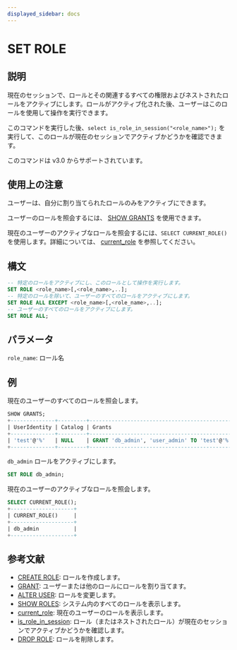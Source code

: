```yaml
---
displayed_sidebar: docs
---
```


# SET ROLE

## 説明

現在のセッションで、ロールとその関連するすべての権限およびネストされたロールをアクティブにします。ロールがアクティブ化された後、ユーザーはこのロールを使用して操作を実行できます。

このコマンドを実行した後、`select is_role_in_session("<role_name>");` を実行して、このロールが現在のセッションでアクティブかどうかを確認できます。

このコマンドは v3.0 からサポートされています。

## 使用上の注意

ユーザーは、自分に割り当てられたロールのみをアクティブにできます。

ユーザーのロールを照会するには、 [SHOW GRANTS](./SHOW_GRANTS.md) を使用できます。

現在のユーザーのアクティブなロールを照会するには、`SELECT CURRENT_ROLE()` を使用します。詳細については、 [current_role](../../sql-functions/utility-functions/current_role.md) を参照してください。

## 構文

```SQL
-- 特定のロールをアクティブにし、このロールとして操作を実行します。
SET ROLE <role_name>[,<role_name>,..];
-- 特定のロールを除いて、ユーザーのすべてのロールをアクティブにします。
SET ROLE ALL EXCEPT <role_name>[,<role_name>,..]; 
-- ユーザーのすべてのロールをアクティブにします。
SET ROLE ALL;
```

## パラメータ

`role_name`: ロール名

## 例

現在のユーザーのすべてのロールを照会します。

```SQL
SHOW GRANTS;
+--------------+---------+----------------------------------------------+
| UserIdentity | Catalog | Grants                                       |
+--------------+---------+----------------------------------------------+
| 'test'@'%'   | NULL    | GRANT 'db_admin', 'user_admin' TO 'test'@'%' |
+--------------+---------+----------------------------------------------+
```

`db_admin` ロールをアクティブにします。

```SQL
SET ROLE db_admin;
```

現在のユーザーのアクティブなロールを照会します。

```SQL
SELECT CURRENT_ROLE();
+--------------------+
| CURRENT_ROLE()     |
+--------------------+
| db_admin           |
+--------------------+
```

## 参考文献

- [CREATE ROLE](CREATE_ROLE.md): ロールを作成します。
- [GRANT](GRANT.md): ユーザーまたは他のロールにロールを割り当てます。
- [ALTER USER](ALTER_USER.md): ロールを変更します。
- [SHOW ROLES](SHOW_ROLES.md): システム内のすべてのロールを表示します。
- [current_role](../../sql-functions/utility-functions/current_role.md): 現在のユーザーのロールを表示します。
- [is_role_in_session](../../sql-functions/utility-functions/is_role_in_session.md): ロール（またはネストされたロール）が現在のセッションでアクティブかどうかを確認します。
- [DROP ROLE](DROP_ROLE.md): ロールを削除します。